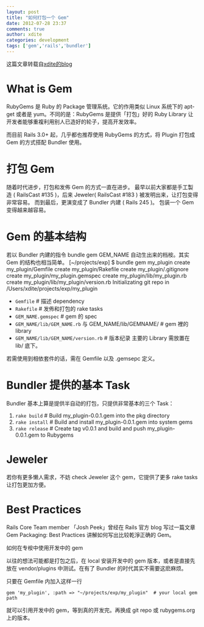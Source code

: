 ```yaml
---
layout: post
title: "如何打包一个 Gem"
date: 2012-07-28 23:37
comments: true
author: xdite
categories: development
tags: ['gem','rails','bundler']
---
```

这篇文章转载自[xdite的blog](http://blog.xdite.net/posts/2012/01/04/how-to-pack-a-gem/)

# What is Gem

RubyGems 是 Ruby 的 Package 管理系统。它的作用类似 Linux 系统下的 apt-get 或者是 yum。不同的是：RubyGems 是提供「打包」好的 Ruby Library 让开发者能够重複利用别人已造好的轮子，提高开发效率。

而目前 Rails 3.0+ 起，几乎都也推荐使用 RubyGems 的方式，将 Plugin 打包成 Gem 的方式搭配 Bundler 使用。

# 打包 Gem

随着时代进步，打包和发佈 Gem 的方式一直在进步。
最早以前大家都是手工製造 ( RailsCast #135 )，后来 Jeweler( RailsCast #183 ) 被发明出来，让打包变得非常容易。
而到最后，更演变成了 Bundler 内建 ( Rails 245 )。
包装一个 Gem 变得越来越容易。
<!--more--> 
# Gem 的基本结构

若以 Bundler 内建的指令 bundle gem GEM_NAME 自动生出来的档桉。其实 Gem 的结构也相当简单。
    [~/projects/exp] $ bundle gem my_plugin
          create  my_plugin/Gemfile
          create  my_plugin/Rakefile
          create  my_plugin/.gitignore
          create  my_plugin/my_plugin.gemspec
          create  my_plugin/lib/my_plugin.rb
          create  my_plugin/lib/my_plugin/version.rb
    Initializating git repo in /Users/xdite/projects/exp/my_plugin

* `Gemfile` # 描述 dependency
* `Rakefile` # 发佈和打包的 rake tasks
* `GEM_NAME.gemspec` # gem 的 spec
* `GEM_NAME/lib/GEM_NAME.rb` 与 GEM_NAME/lib/GEMNAME/ # gem 裡的 library
* `GEM_NAME/lib/GEM_NAME/version.rb` # 版本纪录
主要的 Library 需放置在 lib/ 底下。

若需使用到相依套件的话，需在 Gemfile 以及 .gemsepc 定义。

# Bundler 提供的基本 Task

Bundler 基本上算是提供半自动的打包，只提供非常基本的三个 Task：

1. `rake build` # Build my_plugin-0.0.1.gem into the pkg directory
2. `rake install` # Build and install my_plugin-0.0.1.gem into system gems
3. `rake release` # Create tag v0.0.1 and build and push my_plugin-0.0.1.gem to Rubygems

# Jeweler

若你有更多懒人需求，不妨 check Jeweler 这个 gem，它提供了更多 rake tasks 让打包更加方便。

# Best Practices

Rails Core Team member 「Josh Peek」曾经在 Rails 官方 blog 写过一篇文章 Gem Packaging: Best Practices 讲解如何写出比较乾淨正确的 Gem。

如何在专桉中使用开发中的 gem

以往的想法可能都是打包之后，在 local 安装开发中的 gem 版本，或者是直接先放在 vendor/plugins 中测试。在有了 Bundler 的时代其实不需要这麽麻烦。

只要在 Gemfile 内加入这样一行


    gem 'my_plugin', :path => "~/projects/exp/my_plugin"  # your local gem path 

就可以引用开发中的 gem，等到真的开发完。再换成 git repo 或 rubygems.org 上的版本。
